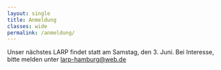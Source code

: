```yaml
---
layout: single
title: Anmeldung
classes: wide
permalink: /anmeldung/
---
```


Unser nächstes LARP findet statt am Samstag, den 3. Juni. Bei Interesse, bitte melden unter larp-hamburg@web.de
